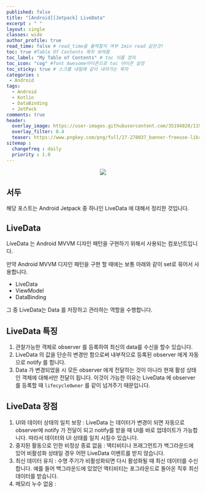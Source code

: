 ```yaml
---
published: false
title: "[Android][Jetpack] LiveData"	
excerpt : " "	
layout: single	
classes: wide
author_profile: true	
read_time: false # read_time을 출력할지 여부 1min read 같은것!	
toc: true #Table Of Contents 목차 보여줌	
toc_label: "My Table of Contents" # toc 이름 정의	
toc_icon: "cog" #font Awesome아이콘으로 toc 아이콘 설정	
toc_sticky: true # 스크롤 내릴때 같이 내려가는 목차	
categories :	
 - Android	
tags: 	
  - Android
  - Kotlin
  - DataBinding
  - JetPack
comments: true	
header:
  overlay_image: https://user-images.githubusercontent.com/35194820/119770376-18f76c80-bef7-11eb-8b3e-abca9300d1c1.gif
  overlay_filter: 0.4
  teaser: https://www.pngkey.com/png/full/27-278037_banner-freeuse-library-android-transparent-app-android-development.png
sitemap :	
  changefreq : daily	
  priority : 1.0	
---
```


<div align="center">
<img src="https://user-images.githubusercontent.com/35194820/119796009-f58eea80-bf13-11eb-9d8b-cfbae470312b.PNG" >
</div>

## 서두

해당 포스트는 Android Jetpack 중 하나인 LiveData 에 대해서 정리한 것입니다.

## LiveData

LiveData 는 Android MVVM 디자인 패턴을 구현하기 위해서 사용되는 컴포넌트입니다.

만약 Android MVVM 디자인 패턴을 구현 할 때에는 보통 아래와 같이 set로 묶어서 사용합니다.

- LiveData
- ViewModel
- DataBinding

그 중 LiveData는 Data 를 저장하고 관라하는 역할을 수행합니다.

## LiveData 특징

1. 관찰가능한 객체로 observer 를 등록하여 최신의 data를 수신을 할수 있습니다.
2. LiveData 의 값을 단순히 변경만 함으로써 내부적으로 등록된 observer 에게 자동으로 notify 를 합니다.
3. Data 가 변경되었을 시 모든 observer 에게 전달하는 것이 아니라 현재 활성 상태인 객체에 대해서만 전달이 됩니다. 이것이 가능한 이유는 LiveData 에 observer 를 등록할 때 `lifecycleOwner` 를 같이 넘겨주기 때문입니다.

## LiveData 장점

1. UI와 데이터 상태의 일치 보장 : LiveData 는 데이터가 변경이 되면 자동으로 observer에 notify 가 전달이 되고 notify를 받을 때 UI를 바로 업데이트가 가능합니다. 따라서 데이터와 UI 상태를 일치 시킬수 있습니다.
2. 중지된 활동으로 인한 비정상 종료 없음 : 액티비티나 프래그먼트가 백그라운드에 있어 비활성화 상태일 경우 어떤 LiveData 이벤트를 받지 않습니다.
3. 최신 데이터 유지 : 수명 주기가 비활성화되면 다시 활성화될 때 최신 데이터를 수신합니다. 예를 들어 백그라운드에 있었던 액티비티는 포그라운드로 돌아온 직후 최신 데이터를 받습니다.
4. 메모리 누수 없음 : 



